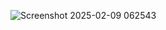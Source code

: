 ![Screenshot 2025-02-09 062543](https://github.com/user-attachments/assets/8ae3996a-bf85-4553-9d8b-ff1c7af09878)
